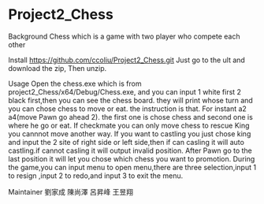 # Project2_Chess
Background
Chess which is a game with two player who compete each other

Install
https://github.com/ccoliu/Project2_Chess.git
Just go to the ult and download the zip,
Then unzip.

Usage
Open the chess.exe which is from project2_Chess/x64/Debug/Chess.exe,
and you can input 1 white first 2 black first,then you can see the chess board.
they will print whose turn and you can chose chess to move or eat.
the instruction is that.
For instant a2 a4(move Pawn go ahead 2).
the first one is chose chess and second one is where he go or eat.
If checkmate you can only move chess to rescue King you cannnot move another way.
If you want to castling you just chose king and input the 2 site of right side or left side,then if can casling it will auto castling.if cannot casling it will output invalid position.
After Pawn go to the last position it will let you chose which chess you want to promotion.
During the game,you can input menu to open menu,there are three selection,input 1 to resign ,input 2 to redo,and input 3 to exit the menu.

Maintainer
劉家成 陳尚澤 呂昇峰 王昱翔
